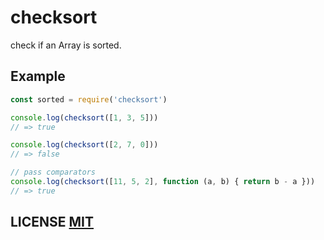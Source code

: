 # checksort
check if an Array is sorted.

## Example
``` javascript
const sorted = require('checksort')

console.log(checksort([1, 3, 5]))
// => true

console.log(checksort([2, 7, 0]))
// => false

// pass comparators
console.log(checksort([11, 5, 2], function (a, b) { return b - a }))
// => true
```

## LICENSE [MIT](LICENSE)
